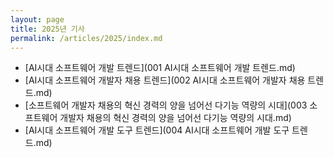 ```yaml
---
layout: page
title: 2025년 기사
permalink: /articles/2025/index.md
---
```

- [AI시대 소프트웨어 개발 트렌드](001 AI시대 소프트웨어 개발 트렌드.md)
- [AI시대 소프트웨어 개발자 채용 트렌드](002 AI시대 소프트웨어 개발자 채용 트렌드.md)
- [소프트웨어 개발자 채용의 혁신 경력의 양을 넘어선 다기능 역량의 시대](003 소프트웨어 개발자 채용의 혁신 경력의 양을 넘어선 다기능 역량의 시대.md)
- [AI시대 소프트웨어 개발 도구 트렌드](004 AI시대 소프트웨어 개발 도구 트렌드.md)
